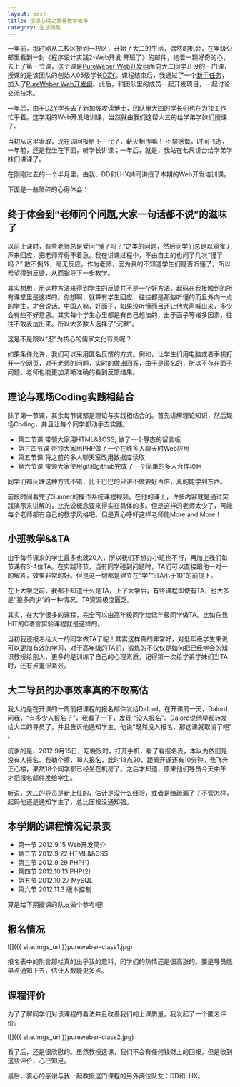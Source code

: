 ```yaml
---
layout: post
title: 授课心得之我看教学改革
category: 生活随笔
---
```


一年前，那时刚从二校区搬到一校区，开始了大二的生活，偶然的机会，在年级公邮里看到一封《程序设计实践2-Web开发 开班了》的邮件，抱着一颗好奇的心，去上了第一节课，这个课是[PureWeber Web开发组](http://www.pureweber.com/)面向大二同学开设的一门课，授课的是该团队的创始人05级学长[DZY](http://zhiyan.de/)。课程结束后，我通过了一个[新手任务](http://wiki.pureweber.com/index.php/Develop/%E5%9F%B9%E8%AE%AD%E6%89%8B%E5%86%8C)，加入了[PureWeber Web开发组](http://www.pureweber.com/)。此后，和团队里的成员一起开发项目，一起讨论交流技术。

一年后，由于[DZY](http://zhiyan.de/)学长去了新加坡攻读博士，团队里大四的学长们也在为找工作忙乎着。这学期的Web开发培训课，当然就由我们这帮大三的给学弟学妹们授课了。

当初从这里索取，现在该回报给下一代了，薪火相传嘛！ 不禁感慨，时间飞逝，一年前，还是我坐在下面，听学长讲课；一年后，就是，我站在七尺讲台给学弟学妹们讲课了。

在刚刚过去的一个半月里，由我、DD和LHX共同讲授了本期的Web开发培训课。

下面是一些琐碎的心得体会：


## 终于体会到“老师问个问题,大家一句话都不说”的滋味了

以前上课时，有些老师总是爱问“懂了吗？”之类的问题，然后同学们总是以鸦雀无声来回应，把老师弄得干着急。我在讲课过程中，不由自主的也问了几次“懂了吗？” 数不例外，毫无反应。作为老师，因为真的不知道学生们是否听懂了，所以希望得到反馈，从而指导下一步教学。

其实想想，用这种方法来得到学生的反馈并不是一个好方法，起码在我接触到的所有课堂里是这样的。你想啊，就算有学生回应，往往都是那些听懂的而且外向一点的学生，才会说话。中国人嘛，好面子，如果没听懂而且还让他大声喊出来，多少会有些不好意思。其实每个学生心里都是有自己想法的，出于面子等诸多因素，往往不敢表达出来。所以大多数人选择了“沉默”。

这是不是跟以“忍”为核心的儒家文化有关呢？

如果条件允许，我们可以采用匿名反馈的方式。例如，让学生们用电脑或者手机打开一个网页，对于老师的问题，实时的做出回答，由于是匿名的，所以不存在面子问题。老师也能更加清晰准确的看到反馈结果。


## 理论与现场Coding实践相结合

除了第一节课，其余每节课都是理论与实践相结合的。首先讲解理论知识，然后现场Coding，并且让每个同学都动手去实践。

  * 第二节课 带领大家用HTML&&CSS; 做了一个静态的留言板
  * 第三四节课 带领大家用PHP做了一个在线多人聊天时Web应用
  * 第五节课 将之前的多人聊天室改用数据库读取
  * 第六节课 带领大家使用git和github完成了一个简单的多人合作项目

同学们都反映这种方式不错，比干巴巴的只讲不做要好百倍，真的能学到东西。

前段时间看完了Sunner的操作系统课程视频。在他的课上，许多内容就是通过实践演示来讲解的，比光说概念要来得实在具体的多。但是这样的老师太少了，可能每个老师都有自己的教学风格吧，但是真心呼吁这样老师能More and More！


## 小班教学&&TA

由于每节课来的学生最多也就20人，所以我们不想办小班也不行，再加上我们每节课有3-4位TA。在实践环节，当有同学碰到问题时，TA们可以直接跟他一对一的解答，效果非常的好。但是这一切都是建立在"学生:TA小于10"的前提下。

在上大学之前，我都不知道什么是TA，上了大学后，有些课程即使有TA，也大多是“狼多肉少”的一种情况，TA资源极度匮乏。

其实，在大学很多的课程，完全可以由高年级同学给低年级同学做TA。比如在我HIT的C语言实验课程就是这样的。

当初我还报名给大一的同学做TA了呢！其实这样真的非常好，对低年级学生来说可以更加有效的学习，对于高年级的TA们，锻炼的不仅仅是如何把已经学会的知识教授给别人，更多的是训练了自己的心理素质，记得第一次给学弟学妹们当TA时，还有点羞涩紧张。


## 大二导员的办事效率真的不敢高估

我大约是在开课的一周前把课程的报名邮件发给Dalord。在开课前一天，Dalord问我，“有多少人报名？”，我看了一下，发现 “没人报名”。Dalord说他早都转发给大二的导员了，并且告诉他通知学生。他说“既然没人报名，那这课就取消了吧” 。

坑爹的是，2012.9月15日，吃晚饭时，打开手机，看了看报名表，本以为依旧是没有人报名。我勒个擦，18人报名，此时18点20，距离开课还有10分钟。我飞奔正心楼，果然18个同学都已经坐在机房了。之后才知道，原来他们导员今天中午才把报名邮件发给学生。

听说，大二的导员是新上任的，估计是没什么经验，或者是给疏漏了？不管怎样，起码他还是通知学生了，总比压根没通知强。


##  本学期的课程情况记录表

  * 第一节 2012.9.15  Web开发简介
  * 第二节 2012.9.22  HTML&&CSS
  * 第三节 2012.9.29  PHP(1)
  * 第四节 2012.10.13 PHP(2)
  * 第五节 2012.10.27 MySQL
  * 第六节 2012.11.3  版本控制

算是给下期授课的队友做个参考吧!


## 报名情况

![]({{ site.imgs_url }}pureweber-class1.jpg)

报名表中的附言那栏真的出乎我的意料，同学们的热情还是很高涨的。要是导员能早点通知下去，估计人数能更多点。


## 课程评价

为了了解同学们对该课程的看法并且改善我们的上课质量，我发起了一个匿名评价。

![]({{ site.imgs_url }}pureweber-class2.jpg)

看了后，还是很欣慰的。虽然教授这课，我们不会有任何钱财上的回报，但是收到这些评价，心已知足。

最后，衷心的感谢与我一起教授这门课程的另外两位队友：DD和LHX。

